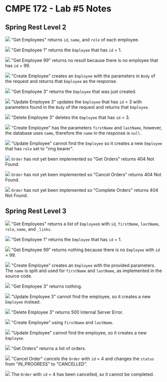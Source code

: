 # CMPE 172 - Lab #5 Notes

## Spring Rest Level 2

![](images/01_2_get_employees.png)
"Get Employees" returns `id`, `name`, and `role` of each employee.

![](images/02_2_get_employee_1.png)
"Get Employee 1" returns the `Employee` that has `id` = 1.

![](images/03_2_get_employee_99.png)
"Get Employee 99" returns no result because there is no
employee that has `id` = 99.

![](images/04_2_create_employee.png)
"Create Employee" creates an `Employee` with the parameters
in `Body` of the request and returns that `Employee` as the
response.

![](images/05_2_get_employee_3.png)
"Get Employee 3" returns the `Employee` that was just created.

![](images/06_2_update_employee_3.png)
"Update Employee 3" updates the `Employee` that has `id` = 3
with parameters found in the `Body` of the request and returns
that `Employee`.

![](images/07_2_delete_employee_3.png)
"Delete Employee 3" deletes the `Employee` that has `id` = 3.

![](images/08_2_create_employee.png)
"Create Employee" has the parameters `firstName` and `lastName`,
however, the database uses `name`, therefore the `name` in
the response is `null`.

![](images/09_2_update_employee.png)
"Update Employee" cannot find the `Employee` so it creates
a new `Employee` that has `role` set to "ring bearer".

![](images/10_2_get_orders.png)
`Order` has not yet been implemented so "Get Orders" returns
404 Not Found.

![](images/11_2_cancel_order.png)
`Order` has not yet been implemented so "Cancel Orders" 
returns 404 Not Found.

![](images/12_2_complete_order.png)
`Order` has not yet been implemented so "Complete Orders"
returns 404 Not Found.

## Spring Rest Level 3

![](images/13_3_get_employees.png)
"Get Employees" returns a list of `Employee`s with `id`, 
`firstName`, `lastName`, `role`, `name`, and `_links`.

![](images/14_3_get_employee_1.png)
"Get Employee 1" returns the `Employee` that has `id` = 1.

![](images/15_3_get_employee_99.png)
"Get Employee 99" returns nothing because there is no
`Employee` with `id` = 99.

![](images/16_3_create_employee.png)
"Create Employee" creates an `Employee` with the provided
parameters. The `name` is split and used for `firstName`
and `lastName`, as implemented in the source code.

![](images/17_3_get_employee_3.png)
"Get Employee 3" returns nothing.

![](images/18_3_update_employee_3.png)
"Update Employee 3" cannot find the employee, so it
creates a new `Employee` instead.

![](images/19_3_delete_employee_3.png)
"Delete Employee 3" returns 500 Internal Server Error.

![](images/20_3_create_employee.png)
"Create Employee" using `firstName` and `lastName`.

![](images/21_3_update_employee.png)
"Update Employee" cannot find the employee, so it
creates a new `Employee`.

![](images/22_3_get_orders.png)
"Get Orders" returns a list of orders.

![](images/23_3_cancel_order.png)
"Cancel Order" cancels the `Order` with `id` = 4 and 
changes the `status` from "IN_PROGRESS" to "CANCELLED".

![](images/24_3_complete_order.png)
The `Order` with `id` = 4 has been cancelled, so it cannot
be completed.
